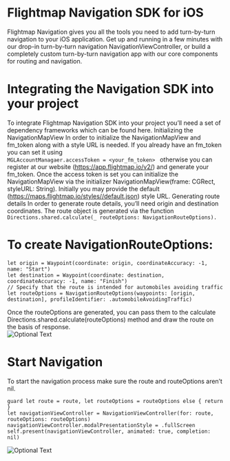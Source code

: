 # Flightmap Navigation SDK for iOS
Flightmap Navigation gives you all the tools you need to add turn-by-turn navigation to your iOS application.
Get up and running in a few minutes with our drop-in turn-by-turn navigation NavigationViewController, or build a completely custom turn-by-turn navigation app with our core components for routing and navigation.

# Integrating the Navigation SDK into your project
To integrate Flightmap Navigation SDK into your project you’ll need a set of dependency frameworks which can be found here.
Initializing the NavigationMapView
In order to initialize the NavigationMapView and fm_token along with a style URL is needed. If you already have an fm_token you can set it using <br/>
```MGLAccountManagaer.accessToken = <your_fm_token> ```
otherwise you can register at our website (https://app.flightmap.io/v2/) and generate your fm_token.
Once the access token is set you can initialize the NavigationMapView via the initializer NavigationMapView(frame: CGRect, styleURL: String). Initially you may provide the default (https://maps.flightmap.io/styles//default.json) style URL.
Generating route details
In order to generate route details, you’ll need origin and destination coordinates. The route object is generated via the function <br/>
```Directions.shared.calculate(_ routeOptions: NavigationRouteOptions).```
 
 
 
 # To create NavigationRouteOptions:
 ```
let origin = Waypoint(coordinate: origin, coordinateAccuracy: -1, name: "Start")
let destination = Waypoint(coordinate: destination, coordinateAccuracy: -1, name: "Finish")
 // Specify that the route is intended for automobiles avoiding traffic
let routeOptions = NavigationRouteOptions(waypoints: [origin, destination], profileIdentifier: .automobileAvoidingTraffic)
```
Once the routeOptions are generated, you can pass them to the calculate Directions.shared.calculate(routeOptions) method and draw the route on the basis of response.<br/>
![Optional Text](../master/example/route.gif)
 
 # Start Navigation
To start the navigation process make sure the route and routeOptions aren’t nil.
 ```
guard let route = route, let routeOptions = routeOptions else { return }
let navigationViewController = NavigationViewController(for: route, routeOptions: routeOptions)
navigationViewController.modalPresentationStyle = .fullScreen
self.present(navigationViewController, animated: true, completion: nil)
```
![Optional Text](../master/example/nav.gif)
 
